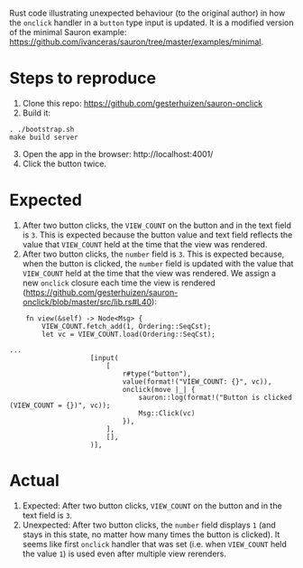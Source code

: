 Rust code illustrating unexpected behaviour (to the original author) in how the `onclick` handler in a `button` type input is updated. It is a modified version of the minimal Sauron example: https://github.com/ivanceras/sauron/tree/master/examples/minimal.

# Steps to reproduce
1. Clone this repo: https://github.com/gesterhuizen/sauron-onclick
2. Build it:
```
. ./bootstrap.sh
make build server
```
3. Open the app in the browser: http://localhost:4001/
4. Click the button twice.

# Expected
1. After two button clicks, the `VIEW_COUNT` on the button and in the text field is `3`. This is expected because the button value and text field reflects the value that `VIEW_COUNT` held at the time that the view was rendered.
2. After two button clicks, the `number` field is `3`. This is expected because, when the button is clicked, the `number` field is updated with the value that `VIEW_COUNT` held at the time that the view was rendered. We assign a new `onclick` closure each time the view is rendered (https://github.com/gesterhuizen/sauron-onclick/blob/master/src/lib.rs#L40):
```
    fn view(&self) -> Node<Msg> {
        VIEW_COUNT.fetch_add(1, Ordering::SeqCst);
        let vc = VIEW_COUNT.load(Ordering::SeqCst);

...
                    [input(
                        [
                            r#type("button"),
                            value(format!("VIEW_COUNT: {}", vc)),
                            onclick(move |_| {
                                sauron::log(format!("Button is clicked (VIEW_COUNT = {})", vc));
                                Msg::Click(vc)
                            }),
                        ],
                        [],
                    )],
```

# Actual
1. Expected: After two button clicks, `VIEW_COUNT` on the button and in the text field is `3`.
2. Unexpected: After two button clicks, the `number` field displays `1` (and stays in this state, no matter how many times the button is clicked). It seems like first `onclick` handler that was set (i.e. when `VIEW_COUNT` held the value `1`) is used even after multiple view rerenders.
